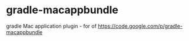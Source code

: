 gradle-macappbundle
===================

gradle Mac application plugin - for of https://code.google.com/p/gradle-macappbundle


